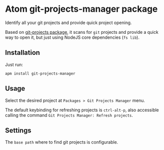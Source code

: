 # Atom git-projects-manager package

Identify all your git projects and provide quick project opening.

Based on [git-projects package](https://github.com/prrrnd/atom-git-projects), it scans for `git` projects and provide a quick way to open it, but just using NodeJS core dependencies (`fs lib`).

## Installation

Just run:
```
apm install git-projects-manager
```

## Usage

Select the desired project at `Packages > Git Projects Manager` menu.

The default keybinding for refreshing projects is `ctrl-alt-p`, also accessible calling the command `Git Projects Manager: Refresh projects`.


## Settings

The `base path` where to find git projects is configurable.
